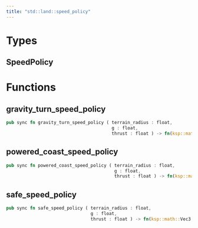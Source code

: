 ```yaml
---
title: "std::land::speed_policy"
---
```




# Types


## SpeedPolicy



# Functions


## gravity_turn_speed_policy

```rust
pub sync fn gravity_turn_speed_policy ( terrain_radius : float,
                                        g : float,
                                        thrust : float ) -> fn(ksp::math::Vec3, ksp::math::Vec3) -> float
```



## powered_coast_speed_policy

```rust
pub sync fn powered_coast_speed_policy ( terrain_radius : float,
                                         g : float,
                                         thrust : float ) -> fn(ksp::math::Vec3, ksp::math::Vec3) -> float
```



## safe_speed_policy

```rust
pub sync fn safe_speed_policy ( terrain_radius : float,
                                g : float,
                                thrust : float ) -> fn(ksp::math::Vec3, ksp::math::Vec3) -> float
```


